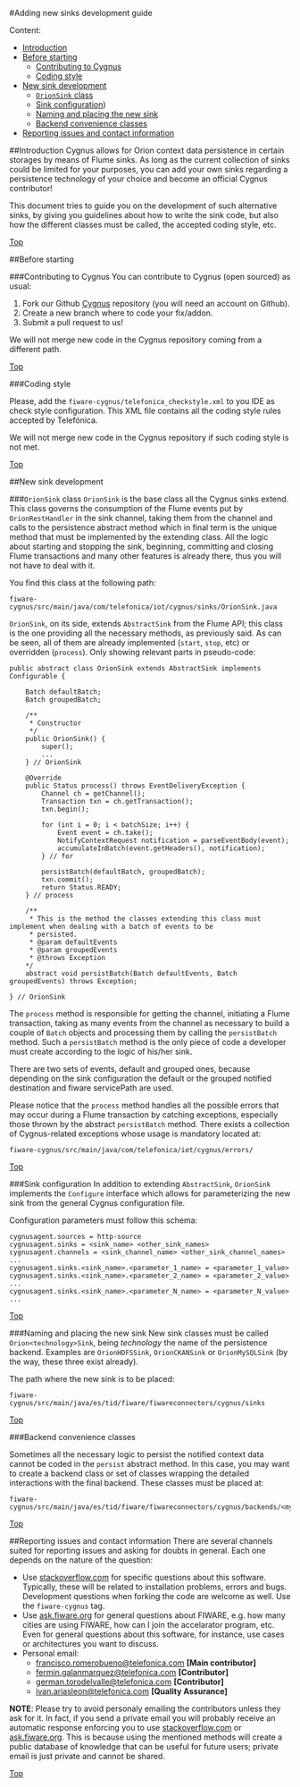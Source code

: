 #<a name="top"></a>Adding new sinks development guide

Content:

* [Introduction](#section1)
* [Before starting](#section2)
    * [Contributing to Cygnus](#section2.1)
    * [Coding style](#section2.2)
* [New sink development](#section3)
    * [`OrionSink` class](#section3.1)
    * [Sink configuration](#section3.2))
    * [Naming and placing the new sink](#section3.3)
    * [Backend convenience classes](#section3.4)
* [Reporting issues and contact information](#section4)

##<a name="section1"></a>Introduction
Cygnus allows for Orion context data persistence in certain storages by means of Flume sinks. As long as the current collection of sinks could be limited for your purposes, you can add your own sinks regarding a persistence technology of your choice and become an official Cygnus contributor!

This document tries to guide you on the development of such alternative sinks, by giving you guidelines about how to write the sink code, but also how the different classes must be called, the accepted coding style, etc.

[Top](#top)

##<a name="section2"></a>Before starting

###<a name="section2.1"></a>Contributing to Cygnus
You can contribute to Cygnus (open sourced) as usual:

1. Fork our Github [Cygnus](https://github.com/telefonicaid/fiware-cygnus) repository (you will need an account on Github).
2. Create a new branch where to code your fix/addon.
3. Submit a pull request to us!  

We will not merge new code in the Cygnus repository coming from a different path.

[Top](#top)

###<a name="section2.2"></a>Coding style 

Please, add the `fiware-cygnus/telefonica_checkstyle.xml` to you IDE as check style configuration. This XML file contains all the coding style rules accepted by Telefónica.

We will not merge new code in the Cygnus repository if such coding style is not met.

[Top](#top)

##<a name="section3"></a>New sink development

###<a name="section3.1"></a>`OrionSink` class
`OrionSink` is the base class all the Cygnus sinks extend. This class governs the consumption of the Flume events put by `OrionRestHandler` in the sink channel, taking them from the channel and calls to the persistence abstract method which in final term is the unique method that must be implemented by the extending class. All the logic about starting and stopping the sink, beginning, committing and closing Flume transactions and many other features is already there, thus you will not have to deal with it.

You find this class at the following path:

    fiware-cygnus/src/main/java/com/telefonica/iot/cygnus/sinks/OrionSink.java

`OrionSink`, on its side, extends `AbstractSink` from the Flume API; this class is the one providing all the necessary methods, as previously said. As can be seen, all of them are already implemented (`start`, `stop`, etc) or overridden (`process`). Only showing relevant parts in pseudo-code:

    public abstract class OrionSink extends AbstractSink implements Configurable {
    
    	Batch defaultBatch;
    	Batch groupedBatch;
    	
		/**
		 * Constructor
		 */ 
		public OrionSink() {
			super();
			...
		} // OrionSink

		@Override
		public Status process() throws EventDeliveryException {
			Channel ch = getChannel();
			Transaction txn = ch.getTransaction();
			txn.begin();
			
			for (int i = 0; i < batchSize; i++) {
				Event event = ch.take();
				NotifyContextRequest notification = parseEventBody(event);
				accumulateInBatch(event.getHeaders(), notification);
			} // for
			
			persistBatch(defaultBatch, groupedBatch);
			txn.commit();
			return Status.READY;
		} // process

    	/**
     	 * This is the method the classes extending this class must implement when dealing with a batch of events to be
     	 * persisted.
     	 * @param defaultEvents
     	 * @param groupedEvents
     	 * @throws Exception
        */
    	abstract void persistBatch(Batch defaultEvents, Batch groupedEvents) throws Exception;
    
    } // OrionSink   

The `process` method is responsible for getting the channel, initiating a Flume transaction, taking as many events from the channel as necessary to build a couple of `Batch` objects and processing them by calling the `persistBatch` method. Such a `persistBatch` method is the only piece of code a developer must create according to the logic of his/her sink.

There are two sets of events, default and grouped ones, because depending on the sink configuration the default or the grouped notified destination and fiware servicePath are used.

Please notice that the `process` method handles all the possible errors that may occur during a Flume transaction by catching exceptions, especially those thrown by the abstract `persistBatch` method. There exists a collection of Cygnus-related exceptions whose usage is mandatory located at:

    fiware-cygnus/src/main/java/com/telefonica/iot/cygnus/errors/

[Top](#top)

###<a name="section3.2"></a>Sink configuration
In addition to extending `AbstractSink`, `OrionSink` implements the `Configure` interface which allows for parameterizing the new sink from the general Cygnus configuration file.

Configuration parameters must follow this schema:

    cygnusagent.sources = http-source
    cygnusagent.sinks = <sink_name> <other_sink_names>
    cygnusagent.channels = <sink_channel_name> <other_sink_channel_names>
    ...
    cygnusagent.sinks.<sink_name>.<parameter_1_name> = <parameter_1_value>
    cygnusagent.sinks.<sink_name>.<parameter_2_name> = <parameter_2_value>
	...
	cygnusagent.sinks.<sink_name>.<parameter_N_name> = <parameter_N_value>
	...

[Top](#top)

###<a name="section3.3"></a>Naming and placing the new sink
New sink classes must be called `Orion<technology>Sink`, being <i>technology</i> the name of the persistence backend. Examples are `OrionHDFSSink`, `OrionCKANSink` or `OrionMySQLSink` (by the way, these three exist already).

The path where the new sink is to be placed:

    fiware-cygnus/src/main/java/es/tid/fiware/fiwareconnectors/cygnus/sinks
    
[Top](#top)
 
###<a name="section3.4"></a>Backend convenience classes

Sometimes all the necessary logic to persist the notified context data cannot be coded in the `persist` abstract method. In this case, you may want to create a backend class or set of classes wrapping the detailed interactions with the final backend. These classes must be placed at:

    fiware-cygnus/src/main/java/es/tid/fiware/fiwareconnectors/cygnus/backends/<my_backend_classes>/

[Top](#top)

##<a name="section4"></a>Reporting issues and contact information
There are several channels suited for reporting issues and asking for doubts in general. Each one depends on the nature of the question:

* Use [stackoverflow.com](http://stackoverflow.com) for specific questions about this software. Typically, these will be related to installation problems, errors and bugs. Development questions when forking the code are welcome as well. Use the `fiware-cygnus` tag.
* Use [ask.fiware.org](https://ask.fiware.org/questions/) for general questions about FIWARE, e.g. how many cities are using FIWARE, how can I join the accelarator program, etc. Even for general questions about this software, for instance, use cases or architectures you want to discuss.
* Personal email:
    * [francisco.romerobueno@telefonica.com](mailto:francisco.romerobueno@telefonica.com) **[Main contributor]**
    * [fermin.galanmarquez@telefonica.com](mailto:fermin.galanmarquez@telefonica.com) **[Contributor]**
    * [german.torodelvalle@telefonica.com](german.torodelvalle@telefonica.com) **[Contributor]**
    * [ivan.ariasleon@telefonica.com](mailto:ivan.ariasleon@telefonica.com) **[Quality Assurance]**

**NOTE**: Please try to avoid personaly emailing the contributors unless they ask for it. In fact, if you send a private email you will probably receive an automatic response enforcing you to use [stackoverflow.com](stackoverflow.com) or [ask.fiware.org](https://ask.fiware.org/questions/). This is because using the mentioned methods will create a public database of knowledge that can be useful for future users; private email is just private and cannot be shared.

[Top](#top)
